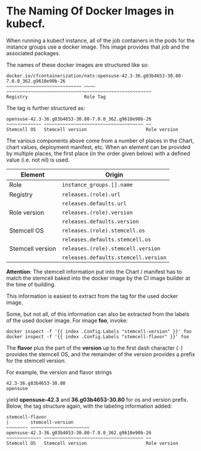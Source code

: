 # The Naming Of Docker Images in kubecf.

When running a kubecf instance, all of the job containers in the pods
for the instance groups use a docker image. This image provides that job and
the associated packages.

The names of these docker images are structured like so:

    docker.io/cfcontainerization/nats:opensuse-42.3-36.g03b4653-30.80-7.0.0_362.g9610e90b-26
    ~~~~~~~~~~~~~~~~~~~~~~~~~~~~ ~~~~ ~~~~~~~~~~~~~~~~~~~~~~~~~~~~~~~~~~~~~~~~~~~~~~~~~~~~~~
    Registry                     Role Tag

The tag is further structured as:

    opensuse-42.3-36.g03b4653-30.80-7.0.0_362.g9610e90b-26
    ~~~~~~~~~~~~~ ~~~~~~~~~~~~~~~~~~~~~~~~~~~~~~~~~~~~~ ~~
    Stemcell OS   Stemcell version                      Role version

The various components above come from a number of places in the
Chart, chart values, deployment manifest, etc. When an element can be
provided by multiple places, the first place (in the order given below)
with a defined value (i.e. not nil) is used.

|Element               |Origin                                |
|---                   |---                                   |
|Role                  |`instance_groups.[].name`             |
|Registry              |`releases.(role).url`                 |
|                      |`releases.defaults.url`               |
|Role version          |`releases.(role).version`             |
|                      |`releases.defaults.version`           |
|Stemcell OS           |`releases.(role).stemcell.os`         |
|                      |`releases.defaults.stemcell.os`       |
|Stemcell version      |`releases.(role).stemcell.version`    |
|                      |`releases.defaults.stemcell.version`  |

__Attention__: The stemcell information put into the Chart / manifest
has to match the stemcell baked into the docker image by the CI image
builder at the time of building.

This information is easiest to extract from the tag for the used
docker image.

Some, but not all, of this information can also be extracted from the
labels of the used docker image. For image __foo__, invoke:

    docker inspect -f '{{ index .Config.Labels "stemcell-version" }}' foo
    docker inspect -f '{{ index .Config.Labels "stemcell-flavor" }}' foo

The __flavor__ plus the part of the __version__ up to the first dash
character (`-`) provides the stemcell OS, and the remainder of the
version provides a prefix for the stemcell version.

For example, the version and flavor strings

    42.3-36.g03b4653-30.80
    opensuse

yield __opensuse-42.3__ and __36.g03b4653-30.80__ for os and version
prefix. Below, the tag structure again, with the labeling information
added:

    stemcell-flavor
    |        stemcell-version
    ~~~~~~~~ ~~~~~~~~~~~~~~~~~~~~~~
    opensuse-42.3-36.g03b4653-30.80-7.0.0_362.g9610e90b-26
    ~~~~~~~~~~~~~ ~~~~~~~~~~~~~~~~~~~~~~~~~~~~~~~~~~~~~ ~~
    Stemcell OS   Stemcell version                      Role version
